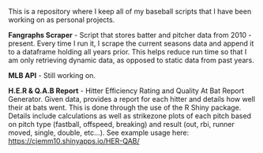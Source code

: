 This is a repository where I keep all of my baseball scripts that I have been working on as personal projects.

**Fangraphs Scraper** - Script that stores batter and pitcher data from 2010 -present. Every time I run it, I scrape the current seasons data and append it to a dataframe holding all years prior. This helps reduce run time so that I am only retrieving dynamic data, as opposed to static data from past years.

**MLB API** - Still working on.

**H.E.R & Q.A.B Report** - Hitter Efficiency Rating and Quality At Bat Report Generator. Given data, provides a report for each hitter and details how well their at bats went. This is done through the use of the R Shiny package. Details include calculations as well as strikezone plots of each pitch based on pitch type (fastball, offspeed, breaking) and result (out, rbi, runner moved, single, double, etc...). 
      See example usage here: https://cjemm10.shinyapps.io/HER-QAB/
